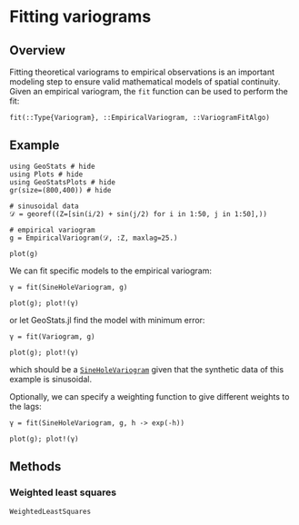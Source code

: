 # Fitting variograms

## Overview

Fitting theoretical variograms to empirical observations is an important
modeling step to ensure valid mathematical models of spatial continuity.
Given an empirical variogram, the `fit` function can be used to perform the fit:

```@docs
fit(::Type{Variogram}, ::EmpiricalVariogram, ::VariogramFitAlgo)
```

## Example

```@example variofit
using GeoStats # hide
using Plots # hide
using GeoStatsPlots # hide
gr(size=(800,400)) # hide

# sinusoidal data
𝒟 = georef((Z=[sin(i/2) + sin(j/2) for i in 1:50, j in 1:50],))

# empirical variogram
g = EmpiricalVariogram(𝒟, :Z, maxlag=25.)

plot(g)
```

We can fit specific models to the empirical variogram:

```@example variofit
γ = fit(SineHoleVariogram, g)

plot(g); plot!(γ)
```

or let GeoStats.jl find the model with minimum error:

```@example variofit
γ = fit(Variogram, g)

plot(g); plot!(γ)
```

which should be a [`SineHoleVariogram`](@ref) given that the synthetic data
of this example is sinusoidal.

Optionally, we can specify a weighting function to give different weights to the lags:

```@example variofit
γ = fit(SineHoleVariogram, g, h -> exp(-h))

plot(g); plot!(γ)
```

## Methods

### Weighted least squares

```@docs
WeightedLeastSquares
```
